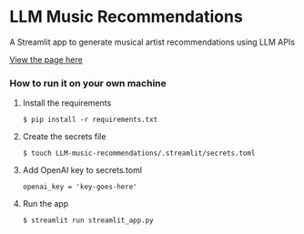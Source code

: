 # LLM Music Recommendations

A Streamlit app to generate musical artist recommendations using LLM APIs

[View the page here](https://llm-music-recs.streamlit.app/)

### How to run it on your own machine

1. Install the requirements

   ```
   $ pip install -r requirements.txt
   ```
2. Create the secrets file

   ```
   $ touch LLM-music-recommendations/.streamlit/secrets.toml
   ```
3. Add OpenAI key to secrets.toml
   
   ```
   openai_key = 'key-goes-here'
   ```
4. Run the app

   ```
   $ streamlit run streamlit_app.py
   ```
